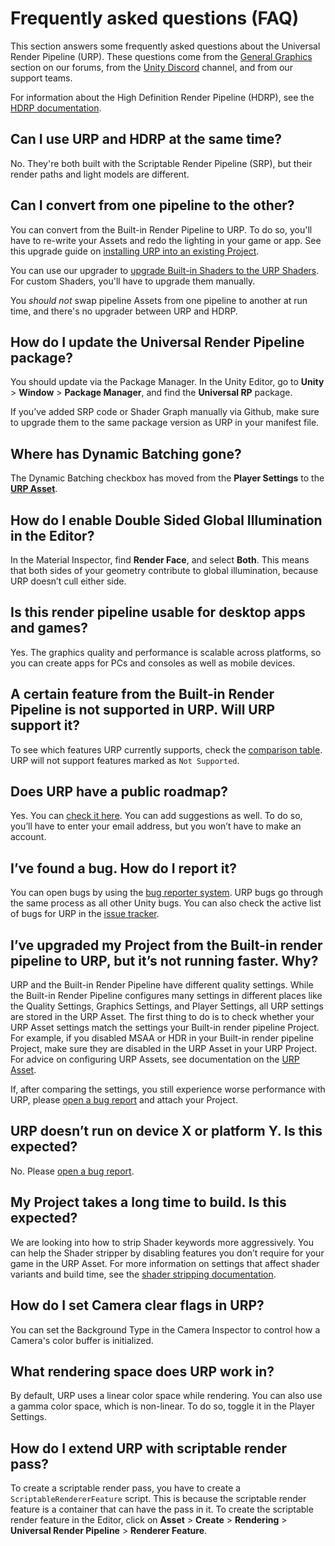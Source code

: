 # Frequently asked questions (FAQ)

This section answers some frequently asked questions about the Universal Render Pipeline (URP). These questions come from the [General Graphics](https://forum.unity.com/forums/general-graphics.76/) section on our forums, from the [Unity Discord](https://discord.gg/unity) channel, and from our support teams.

For information about the High Definition Render Pipeline (HDRP), see the [HDRP documentation](https://docs.unity3d.com/Packages/com.unity.render-pipelines.high-definition@latest/index.html).

## Can I use URP and HDRP at the same time?

No. They're both built with the Scriptable Render Pipeline (SRP), but their render paths and light models are different.

## Can I convert from one pipeline to the other?

You can convert from the Built-in Render Pipeline to URP. To do so, you'll have to re-write your Assets and redo the lighting in your game or app. See this upgrade guide on [installing URP into an existing Project](InstallURPIntoAProject.md).

You can use our upgrader to [upgrade Built-in Shaders to the URP Shaders](upgrading-your-shaders.md). For custom Shaders, you'll have to upgrade them manually.

You _should not_ swap pipeline Assets from one pipeline to another at run time, and there's no upgrader between URP and HDRP.

## How do I update the Universal Render Pipeline package?

You should update via the Package Manager. In the Unity Editor, go to **Unity** > **Window** > **Package Manager**, and find the **Universal RP** package.

If you’ve added SRP code or Shader Graph manually via Github, make sure to upgrade them to the same package version as URP in your manifest file.

## Where has Dynamic Batching gone?

The Dynamic Batching checkbox has moved from the **Player Settings** to the [**URP Asset**](universalrp-asset.md).

## How do I enable Double Sided Global Illumination in the Editor?

In the Material Inspector, find **Render Face**, and select **Both**. This means that both sides of your geometry contribute to global illumination, because URP doesn’t cull either side.

## Is this render pipeline usable for desktop apps and games?

Yes. The graphics quality and performance is scalable across platforms, so you can create apps for PCs and consoles as well as mobile devices.

## A certain feature from the Built-in Render Pipeline is not supported in URP. Will URP support it?

To see which features URP currently supports, check the [comparison table](universalrp-builtin-feature-comparison.md).
URP will not support features marked as `Not Supported`.

## Does URP have a public roadmap?

Yes. You can [check it here](https://portal.productboard.com/8ufdwj59ehtmsvxenjumxo82/tabs/3-Universal-render-pipeline). You can add suggestions as well. To do so, you’ll have to enter your email address, but you won’t have to make an account.

## I’ve found a bug. How do I report it?

You can open bugs by using the [bug reporter system](https://unity3d.com/unity/qa/bug-reporting). URP bugs go through the same process as all other Unity bugs. You can also check the active list of bugs for URP in the [issue tracker](https://issuetracker.unity3d.com/product/unity/issues?utf8=%E2%9C%93&package=2&unity_version=&status=1&category=&view=hottest).

## I’ve upgraded my Project from the Built-in render pipeline to URP, but it’s not running faster. Why?

URP and the Built-in Render Pipeline have different quality settings. While the Built-in Render Pipeline configures many settings in different places like the Quality Settings, Graphics Settings, and Player Settings, all URP settings are stored in the URP Asset. The first thing to do is to check whether your URP Asset settings match the settings your Built-in render pipeline Project. For example, if you disabled MSAA or HDR in your Built-in render pipeline Project, make sure they are disabled in the URP Asset in your URP Project. For advice on configuring URP Assets, see documentation on the [URP Asset](universalrp-asset.md).

If, after comparing the settings, you still experience worse performance with URP, please [open a bug report](https://unity3d.com/unity/qa/bug-reporting) and attach your Project.

## URP doesn’t run on device X or platform Y. Is this expected?

No. Please [open a bug report](https://unity3d.com/unity/qa/bug-reporting).

## My Project takes a long time to build. Is this expected?

We are looking into how to strip Shader keywords more aggressively. You can help the Shader stripper by disabling features you don’t require for your game in the URP Asset. For more information on settings that affect shader variants and build time, see the [shader stripping documentation](shader-stripping.md).

## How do I set Camera clear flags in URP?

You can set the Background Type in the Camera Inspector to control how a Camera's color buffer is initialized.

## What rendering space does URP work in?

By default, URP uses a linear color space while rendering. You can also use a gamma color space, which is non-linear. To do so, toggle it in the Player Settings.

## How do I extend URP with scriptable render pass?

To create a scriptable render pass, you have to create a `ScriptableRendererFeature` script. This is because the scriptable render feature is a container that can have the pass in it. To create the scriptable render feature in the Editor, click on **Asset** > **Create** > **Rendering** > **Universal Render Pipeline** > **Renderer Feature**.
